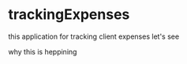 # trackingExpenses
this application for tracking client expenses
let's see  

why this is heppining
